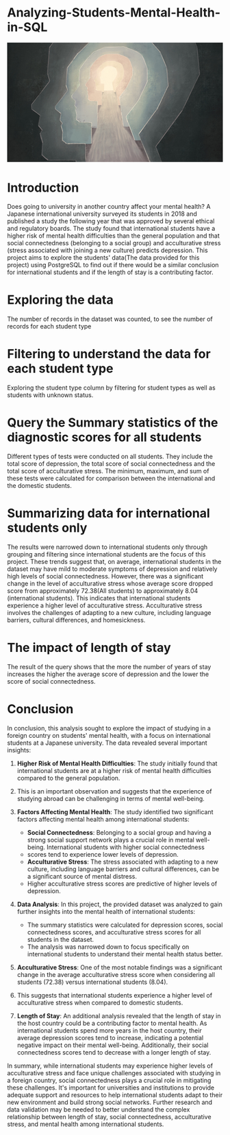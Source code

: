 # Analyzing-Students-Mental-Health-in-SQL

![](mentalhealth.jpg)

# Introduction
Does going to university  in another country affect your mental health?
A Japanese international university surveyed its students in 2018 and published a study the following year that was approved by several ethical and 
regulatory boards.
The study found that international students have a higher risk of mental health difficulties than the general population and that social connectedness
(belonging to a social group) and acculturative stress (stress associated with joining a new culture) predicts depression.
This project aims to explore the students' data(The data provided for this project) using PostgreSQL to find out if there would be a similar 
conclusion for international students and if the length of stay is a contributing factor.

# Exploring the data 
The number of records in the dataset was counted, to see the number of records for each student type 
# Filtering to understand the data for each student type
Exploring the student type column by filtering for student types as well as students with unknown status. 

# Query the Summary statistics of the diagnostic scores for all students
Different types of tests were conducted on all students. They include the total score of depression, the total score of social connectedness and the total score of acculturative stress.
The minimum, maximum, and sum of these tests were calculated for comparison between the international and the domestic students. 

# Summarizing  data for international students only
The results were narrowed down to international students only through grouping and filtering since international students are the focus of this project.
These trends suggest that, on average, international students in the dataset may have mild to moderate symptoms of depression and relatively high levels of social connectedness. 
However, there was a significant change in the level of acculturative stress whose average score dropped score from approximately 72.38(All students) to approximately 
8.04 (international students). 
This indicates that international students experience a higher level of acculturative stress. Acculturative stress involves the challenges of adapting to a new culture, including language 
barriers, cultural differences, and homesickness.

# The impact of length of stay 
The result of the query shows that the more the number of years of stay increases the higher the average score of depression and the lower the score of social connectedness. 

# Conclusion
In conclusion, this analysis sought to explore the impact of studying in a foreign country on students' mental health, with a focus on international students at a Japanese university. 
The data revealed several important insights:

1. **Higher Risk of Mental Health Difficulties**: The study initially found that international students are at a higher risk of mental health difficulties compared to the general population.
2. This is an important observation and suggests that the experience of studying abroad can be challenging in terms of mental well-being.

3. **Factors Affecting Mental Health**: The study identified two significant factors affecting mental health among international students:
   - **Social Connectedness**: Belonging to a social group and having a strong social support network plays a crucial role in mental well-being. International students with higher social connectedness
   - scores tend to experience lower levels of depression.
   - **Acculturative Stress**: The stress associated with adapting to a new culture, including language barriers and cultural differences, can be a significant source of mental distress.
   -  Higher acculturative stress scores are predictive of higher levels of depression.

4. **Data Analysis**: In this project, the provided dataset was analyzed to gain further insights into the mental health of international students:
   - The summary statistics were calculated for depression scores, social connectedness scores, and acculturative stress scores for all students in the dataset.
   - The analysis was narrowed down to focus specifically on international students to understand their mental health status better.

5. **Acculturative Stress**: One of the most notable findings was a significant change in the average acculturative stress score when considering all students (72.38) versus international students (8.04).
6. This suggests that international students experience a higher level of acculturative stress when compared to domestic students. 

7. **Length of Stay**: An additional analysis revealed that the length of stay in the host country could be a contributing factor to mental health. As international students spend more years in the host country, their average depression scores tend to increase, indicating a potential negative impact on their mental well-being. Additionally, their social connectedness scores tend to decrease with a longer length of stay.

In summary, while international students may experience higher levels of acculturative stress and face unique challenges associated with studying in a foreign country, social connectedness plays a crucial role in mitigating these challenges. It's important for universities and institutions to provide adequate support and resources to help international students adapt to their new environment and build strong social networks. Further research and data validation may be needed to better understand the complex relationship between length of stay, social connectedness, acculturative stress, and mental health among international students.
